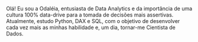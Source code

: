 Olá! Eu sou a Odaléia, entusiasta de Data Analytics e da importância de uma cultura 100% data-drive para a tomada de decisões mais assertivas. 
Atualmente, estudo Python, DAX e SQL, com o objetivo de desenvolver cada vez mais as minhas habilidade e, um dia, tornar-me Cientista de Dados.
